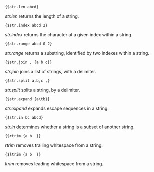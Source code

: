 
    {$str.len abcd}

*str.len* returns the length of a string.

    {$str.index abcd 2}

*str.index* returns the character at a given index within a string.

    {$str.range abcd 0 2}

*str.range* returns a substring, identified by two indexes within a string.

    {$str.join , {a b c}}

*str.join* joins a list of strings, with a delimiter.

    {$str.split a,b,c ,}

*str.split* splits a string, by a delimiter.

    {$str.expand {a\tb}}

*str.expand* expands escape sequences in a string.

    {$str.in bc abcd}

*str.in* determines whether a string is a subset of another string.

    {$rtrim {a b  }}

*rtrim* removes trailing whitespace from a string.

    {$ltrim {a b  }}

*ltrim* removes leading whitespace from a string.
